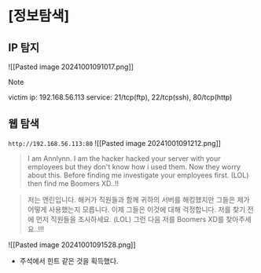 # \[정보탐색]
## IP 탐지
![[Pasted image 20241001091017.png]]
> [!Note]
> victim ip: 192.168.56.113
> service: 21/tcp(ftp), 22/tcp(ssh), 80/tcp(http)

## 웹 탐색
`http://192.168.56.113:80`
![[Pasted image 20241001091212.png]]
> I am Annlynn. I am the hacker hacked your server with your employees but they don't know how i used them. 
                   Now they worry about this. Before finding me investigate your employees first. (LOL) then find me Boomers XD..!!

> 저는 앤린입니다. 해커가 직원들과 함께 귀하의 서버를 해킹했지만 그들은 제가 어떻게 사용했는지 모릅니다. 
                   이제 그들은 이것에 대해 걱정합니다. 저를 찾기 전에 먼저 직원들을 조사하세요. (LOL) 그런 다음 저를 Boomers XD를 찾아주세요..!!!


![[Pasted image 20241001091528.png]]
- 주석에서 힌트 같은 것을 획득했다.
> <!-- I forgot to add this on last note
     You are pretty smart as i thought 
     so here i left it for you 
     She sings very well. l loved it  -->
> <!-- 마지막 메모에 추가하는 것을 잊었습니다
     당신은 생각대로 꽤 똑똑합니다 
     그래서 당신을 위해 남겨두었습니다 
     그녀는 노래를 매우 잘합니다. 정말 좋았어요 -->

### 접속 가능한 웹 디렉터리 탐색
![[Pasted image 20241001091730.png]]
- `http://192.168.56.113/index.html` (CODE:200|SIZE:3065)
  (기존 웹 페이지)
+ `http://192.168.56.113/robots.txt` (CODE:200|SIZE:41)![[Pasted image 20241001091947.png]]
+ `http://192.168.56.113/server-status` (CODE:403|SIZE:279)![[Pasted image 20241001091919.png]]

서버와 클라이언트가 주고 받는 액션이 없어 쿠키나 그 외 다른 장치는 의미 없는 것 같다.

## ftp 접속 시도
- 웹 페이지에서 획득한 정보를 활용해 ftp 서버에 접속을 시도한다.
- 실패할 경우 웹 페이지에서 추가 정보를 찾아본다.

![[Pasted image 20241001092634.png]]
- Anonymous 접속 불가능
- 다른 사용자 계정으로 유추할 만한 이름들을 모두 넣었지만 접속 실패
- 다시 웹 탐색으로 넘어간다.

## 웹 탐색 2차
`http://192.168.56.113/robots.txt`의 정보를 기반으로
`http://192.168.56.113/nothing/`에 접속하는데 성공
![[Pasted image 20241001093141.png]]

![[Pasted image 20241001093437.png]]
- 농락당하는 느낌이다.
- 유의미한 정보를 얻지 못했다.
- 접속할 수 있는 다른 웹 디렉터리는 없는 걸까?

### nikto tool
![[Pasted image 20241001094110.png]]
![[Pasted image 20241001094139.png]]
- 웹 사이트 내 취약점 탐색
  [https://cve.mitre.org/cgi-bin/cvename.cgi?name=CVE-2003-1418](https://cve.mitre.org/cgi-bin/cvename.cgi?name=CVE-2003-1418)

- `http://192.168.56.113/icons/README`에 접속할 수 있음을 확인![[Pasted image 20241001094906.png]]

### dirbuster
- dirb 의 강화 버전으로 유의미한 정보를 찾을 수 없어 사용하게 되었다.
![[Pasted image 20241001103920.png]]
- 굉장히 자세히 조사하는 만큼 시간도 매우 오래 걸린다.
![[Pasted image 20241001131753.png]]
### gobuster wordlist 변경
![[Pasted image 20241001105411.png]]
![[Pasted image 20241001105854.png]]
- 뭔가 새로운 정보가 찾아 진다.
![[Pasted image 20241001105946.png]]
- 숨겨진 디렉토리 경로 리스트 인 것 같다. (하나씩 대입해서 접속 가능한지 확인해 보자)

![[Pasted image 20241001110929.png]]
- 리스트 중 유일하게 접속 가능한 페이지를 발견했다.
- ![[Pasted image 20241001111201.png]]
- 주석 내용을 읽어보니 ID 와 Password를 찾을 수 있었다.
  `$un=='ftpuser' && $pw=='B0ss_B!TcH'`
ID 와 Password를 찾았으니 ftp 접속을 해보자(이제는 가능할 것 같다.)

## ftp 접속 2차 시도
![[Pasted image 20241001111609.png]]
id: ftpuser / pw: B0ss_B!TcH
![[Pasted image 20241001112221.png]]
공유 받을 수 있는 디렉터리를 찾았지만 정확한 정보를 확인할 수 없다.
![[Pasted image 20241001112327.png]]

ssh에 ftpuser 계정으로 접속을 시도하여 파일 정보를 알아낸다.
![[Pasted image 20241001112517.png]]

ftp로 ssh key 파일을 다운 받았다.
![[Pasted image 20241001112735.png]]
![[Pasted image 20241001112839.png]]

임시 관리자 권한을 받아 올 수 없다고 한다. ![[Pasted image 20241001113146.png]]

더 얻을 수 있는 정보가 없는지 더 찾아 다닌다.
![[Pasted image 20241001113551.png]]
ftpuser 계정으로 알아낼 수 있는 정보는 이제 없는 것 같다. 
다른 계정으로 로그인 하자
ftp에서 가져온 ssh_key 값을 활용하기로 했다.
![[Pasted image 20241001115405.png]]
- user_flag를 찾았다.(ㅅㅂ...)![[Pasted image 20241001115440.png]]
- ![[Pasted image 20241001115700.png]]
> 아리아나 개인 일기 :::
> 오늘 셀레나는 저와 함께 아제이를 위해 싸웁니다. 그래서 서버에서 그녀의 hidden_text를 열었습니다. 이제 그녀는 이 문제를 책임지고 있습니다.

selena로 로그인을 시도하려는데 막혀있다.
![[Pasted image 20241001120259.png]]

다시 아리아나로 로그인해 방법을 찾는다.

아리아나 계정이 ./messenger.sh 를 실행할 권한을 가졌다.
![[Pasted image 20241001121246.png]]

home 디렉터리 아래에 ![[Pasted image 20241001120654.png]] 파일이 의심스럽다.
![[Pasted image 20241001120923.png]]
![[Pasted image 20241001120852.png]]
![[Pasted image 20241001122609.png]]
그렇다는데

selena의 쉘을 가져오는데 성공했다.
![[Pasted image 20241001122911.png]]

두번째 플래그를 찾았다.
![[Pasted image 20241001123117.png]]
서로 남탓만 하고 있는 것 같다.
![[Pasted image 20241001123217.png]]

아래 명령어로 안전한 쉘을 탈취했다.
![[Pasted image 20241001123754.png]]

실행 중인 도커 정보이다.
![[Pasted image 20241001124341.png]]
셀레나는 docker를 사용할 수 있는 사용자이다.
이전에 docker를 이용해 root 쉘을 강탈한 적 있다.
똑같이 해보자
https://www.google.com/search?q=docker+privesc&oq=&gs_lcrp=EgZjaHJvbWUqCQgAEEUYOxjCAzIJCAAQRRg7GMIDMgkIARBFGDsYwgMyCQgCEEUYOxjCAzIJCAMQRRg7GMIDMgkIBBBFGDsYwgMyCQgFEEUYOxjCAzIJCAYQRRg7GMIDMgkIBxBFGDsYwgPSAQwxNjQ2MTIyMmowajeoAgiwAgE&sourceid=chrome&ie=UTF-8
https://flast101.github.io/docker-privesc/
privesc 이미지가 설치 되어 있어
![[Pasted image 20241001131325.png]]
위 스크립트를 victim 서버에서 test.sh로 만들어 실행 시켰다.

![[Pasted image 20241001131403.png]]
![[Pasted image 20241001131444.png]]


https://medium.com/@z6157881/pwned-1-vulnhub-walkthorugh-46dce5337e06